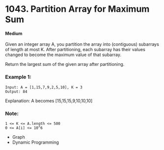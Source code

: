 # 1043. Partition Array for Maximum Sum
#### Medium

Given an integer array A, you partition the array into (contiguous) subarrays of length at most K.  After partitioning, each subarray has their values changed to become the maximum value of that subarray.

Return the largest sum of the given array after partitioning.

 

### Example 1:
```
Input: A = [1,15,7,9,2,5,10], K = 3
Output: 84
```
Explanation: A becomes [15,15,15,9,10,10,10]
 

### Note:

```
1 <= K <= A.length <= 500
0 <= A[i] <= 10^6
```
* Graph
* Dynamic Programming